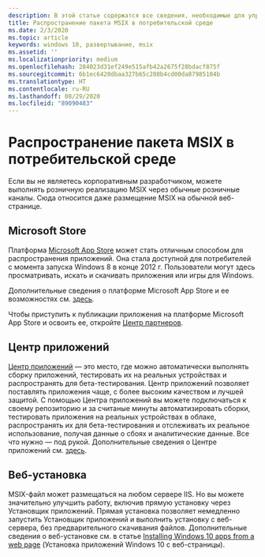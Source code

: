 ```yaml
---
description: В этой статье содержатся все сведения, необходимые для управления развертыванием приложений MSIX в среде для розничной торговли.  Эта статья предназначена для разработчиков.
title: Распространение пакета MSIX в потребительской среде
ms.date: 2/3/2020
ms.topic: article
keywords: windows 10, развертывание, msix
ms.assetid: ''
ms.localizationpriority: medium
ms.openlocfilehash: 284023d31ef249e515afb42a2675f28bdacf875f
ms.sourcegitcommit: 6b1ec6420dbaa327b65c208b4cd00da87985104b
ms.translationtype: HT
ms.contentlocale: ru-RU
ms.lasthandoff: 08/29/2020
ms.locfileid: "89090483"
---
```

# <a name="distribute-your-msix-in-a-consumer-environment"></a>Распространение пакета MSIX в потребительской среде

Если вы не являетесь корпоративным разработчиком, можете выполнять розничную реализацию MSIX через обычные розничные каналы.  Сюда относится даже размещение MSIX на обычной веб-странице.  

## <a name="microsoft-store"></a>Microsoft Store

Платформа [Microsoft App Store](https://www.microsoft.com/store/apps/windows) может стать отличным способом для распространения приложений.  Она стала доступной для потребителей с момента запуска Windows 8 в конце 2012 г. Пользователи могут здесь просматривать, искать и скачивать приложения или игры для Windows.

Дополнительные сведения о платформе Microsoft App Store и ее возможностях см. [здесь](/windows/uwp/publish/). 

Чтобы приступить к публикации приложения на платформе Microsoft App Store и освоить ее, откройте [Центр партнеров](https://partner.microsoft.com/dashboard/home).

## <a name="app-center"></a>Центр приложений

[Центр приложений](https://appcenter.ms/) — это место, где можно автоматически выполнять сборку приложений, тестировать их на реальных устройствах и распространять для бета-тестирования.  Центр приложений позволяет поставлять приложения чаще, с более высоким качеством и лучшей защитой.  С помощью Центра приложений вы можете подключаться к своему репозиторию и за считаные минуты автоматизировать сборки, тестировать приложения на реальных устройствах в облаке, распространять их для бета-тестирования и отслеживать их реальное использование, получая данные о сбоях и аналитические данные. Все что нужно — под рукой.
Дополнительные сведения о Центре приложений см. [здесь](/appcenter/).

## <a name="web-install"></a>Веб-установка

MSIX-файл может размещаться на любом сервере IIS.  Но вы можете значительно улучшить работу, включив прямую установку через Установщик приложений.  Прямая установка позволяет немедленно запустить Установщик приложений и выполнить установку с веб-сервера, без предварительного скачивания файлов.  Дополнительные сведения о веб-установке см. в статье [Installing Windows 10 apps from a web page](../app-installer/installing-windows10-apps-web.md) (Установка приложений Windows 10 c веб-страницы).

